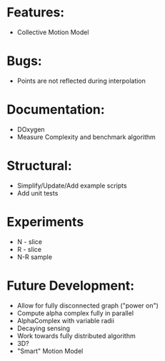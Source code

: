 # Features:
 - Collective Motion Model
 
# Bugs:
 - Points are not reflected during interpolation
 
 # Documentation:
 - DOxygen
 - Measure Complexity and benchmark algorithm
 
# Structural:
 - Simplify/Update/Add example scripts
 - Add unit tests
 
 # Experiments
 - N - slice
 - R - slice
 - N-R sample
 
 # Future Development:
 - Allow for fully disconnected graph ("power on")
 - Compute alpha complex fully in parallel
 - AlphaComplex with variable radii
 - Decaying sensing
 - Work towards fully distributed algorithm
 - 3D?
 - "Smart" Motion Model
 